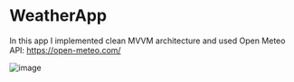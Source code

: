 # WeatherApp

In this app I implemented clean MVVM architecture and used Open Meteo API: https://open-meteo.com/

![image](https://user-images.githubusercontent.com/46053514/218157131-2439ef85-dc7b-4fe2-94bc-acb16d735185.png)

